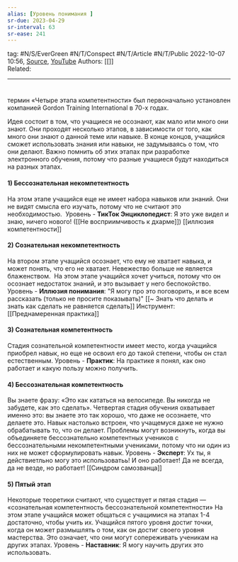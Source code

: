 ```yaml
---
alias: [Уровень понимания ]  
sr-due: 2023-04-29
sr-interval: 63
sr-ease: 241
---
```

tag: #N/S/EverGreen  #N/T/Conspect #N/T/Article  #N/T/Public 
2022-10-07 10:56, [Source](https://www.kdplatform.com/four-stages-learning/),  [YouTube](https://www.youtube.com/watch?v=x4-3X4qUIaE)
Authors: [[]]   
Related:  

---
#
 термин «Четыре этапа компетентности» был первоначально установлен компанией Gordon Training International в 70-х годах.

Идея состоит в том, что учащиеся не осознают, как мало или много они знают. Они проходят несколько этапов, в зависимости от того, как много они знают о данной теме или навыке. В конце концов, учащийся сможет использовать знания или навыки, не задумываясь о том, что они делают. Важно помнить об этих этапах при разработке электронного обучения, потому что разные учащиеся будут находиться на разных этапах.

#### **1) Бессознательная некомпетентность**
На этом этапе учащийся еще не имеет набора навыков или знаний. Они не видят смысла его изучать, потому что не считают это необходимостью. 
Уровень - **ТикТок Энциклопедист**: Я это уже видел и знаю, ничего нового!
([[Не восприимчивость к дхарме]])  [[иллюзия компетентности]]

#### **2) Сознательная некомпетентность**
На втором этапе учащийся осознает, что ему не хватает навыка, и может понять, что его не хватает. Невежество больше не является блаженством.  На этом этапе учащийся хочет учиться, потому что он осознает недостаток знаний, и это вызывает у него беспокойство.
Уровень - **Иллюзия понимания**: "Я могу про это поговорить, и все всем рассказать (только не просите показывать)"
[[~ Знать что делать и знать как сделать не равняется сделать]]
Инструмент: [[Преднамеренная практика]]

#### **3) Сознательная компетентность**
Стадия сознательной компетентности имеет место, когда учащийся приобрел навык, но еще не освоил его до такой степени, чтобы он стал естественным.
Уровень - **Практик**: На практике я понял, как оно работает и какую пользу можно получить.
#### **4) Бессознательная компетентность**
Вы знаете фразу: «Это как кататься на велосипеде. Вы никогда не забудете, как это сделать». Четвертая стадия обучения охватывает именно это: вы знаете это так хорошо, что даже не осознаете, что делаете это. Навык настолько встроен, что учащемуся даже не нужно обрабатывать то, что он делает. Проблемы могут возникнуть, когда вы объединяете бессознательно компетентных учеников с бессознательными некомпетентными учениками, потому что ни один из них не может сформулировать навык.
Уровень - **Эксперт**: Ух ты, я действиетльно могу это использоватьь! И оно работает! Да не всегда, да не везде, но работает! 
[[Синдром самозванца]]
#### **5) Пятый этап**
Некоторые теоретики считают, что существует и пятая стадия — «сознательная компетентность бессознательной компетентности»
На этом этапе учащийся может общаться с учащимися на этапах 1-4 достаточно, чтобы учить их. Учащийся пятого уровня достиг точки, когда он может размышлять о том, как он достиг своего уровня мастерства. Это означает, что они могут сопереживать ученикам на других этапах.
Уровень - **Наставник**: Я могу научить других это использовать.
